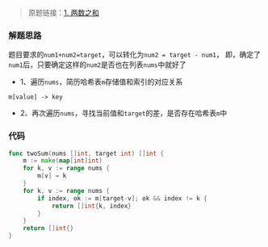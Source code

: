 > 原题链接：[1. 两数之和](https://leetcode-cn.com/problems/two-sum/)
### 解题思路
题目要求的``num1+num2=target``，可以转化为``num2 = target - num1``，
即，确定了``num1``后，只要确定这样的``num2``是否也在列表``nums``中就好了

* 1、遍历``nums``，简历哈希表``m``存储值和索引的对应关系
```
m[value] -> key
```
* 2、再次遍历``nums``，寻找当前值和``target``的差，是否存在哈希表``m``中

### 代码
```go
func twoSum(nums []int, target int) []int {
	m := make(map[int]int)
	for k, v := range nums {
		m[v] = k
	}
	for k, v := range nums {
		if index, ok := m[target-v]; ok && index != k {
			return []int{k, index}
		}
	}
	return []int{}
}
```
